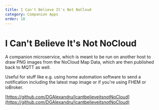 ```yaml
---
title: I Can't Believe It's Not NoCloud
category: Companion Apps
order: 18
---
```

# I Can't Believe It's Not NoCloud

A companion microservice, which is meant to be run on another host to draw PNG images from the NoCloud Map Data, which are then
published back to MQTT as well.

Useful for stuff like e.g. using home automation software to send a notification including the latest map image or if you're using FHEM or ioBroker.

[https://github.com/DGAlexandru/IcantbelieveitsnotNoCloud](https://github.com/DGAlexandru/IcantbelieveitsnotNoCloud)
